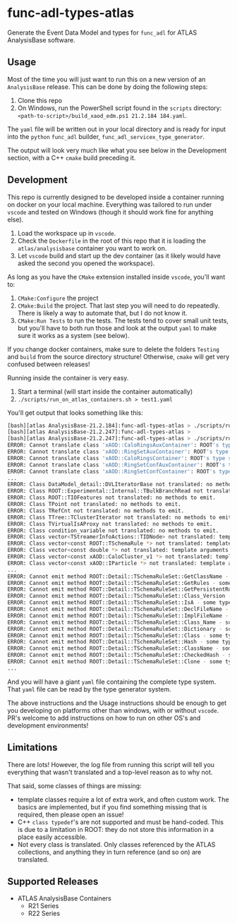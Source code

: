# func-adl-types-atlas

Generate the Event Data Model and types for `func_adl` for ATLAS AnalysisBase software.

## Usage

Most of the time you will just want to run this on a new version of an `AnalysisBase` release. This can be done by doing the following steps:

1. Clone this repo
1. On Windows, run the PowerShell script found in the `scripts` directory: `<path-to-script>/build_xaod_edm.ps1 21.2.184 184.yaml`.

The `yaml` file will be written out in your local directory and is ready for input into the `python` `func_adl` builder, `func_adl_servicex_type_generator`.

The output will look very much like what you see below in the Development section, with a C++ `cmake` build preceding it.

## Development

This repo is currently designed to be developed inside a container running on docker on your local machine. Everything was tailored to run under `vscode` and tested on Windows (though it should work fine for anything else).

1. Load the workspace up in `vscode`.
1. Check the `Dockerfile` in the root of this repo that it is loading the `atlas/analysisbase` container you want to work on.
1. Let `vscode` build and start up the dev container (as it likely would have asked the second you opened the workspace).

As long as you have the `CMake` extension installed inside `vscode`, you'll want to:

1. `CMake:Configure` the project
1. `CMake:Build` the project. That last step you will need to do repeatedly. There is likely a way to automate that, but I do not know it.
1. `CMake:Run Tests` to run the tests. The tests tend to cover small unit tests, but you'll have to both run those and look at the output `yaml` to make sure it works as a system (see below).

If you change docker containers, make sure to delete the folders `Testing` and `build` from the source directory structure! Otherwise, `cmake` will get very confused between releases!

Running inside the container is very easy.

1. Start a terminal (will start inside the container automatically)
1. `./scripts/run_on_atlas_containers.sh > test1.yaml`

You'll get output that looks something like this:

```bash
[bash][atlas AnalysisBase-21.2.184]:func-adl-types-atlas > ./scripts/run_on_atlas_containers.sh > test1.txt 
[bash][atlas AnalysisBase-21.2.247]:func-adl-types-atlas > 
[bash][atlas AnalysisBase-21.2.247]:func-adl-types-atlas > ./scripts/run_on_atlas_containers.sh > test1.yaml
ERROR: Cannot translate class 'xAOD::CaloRingsAuxContainer': ROOT's type system doesn't have it loaded as a class.
ERROR: Cannot translate class 'xAOD::RingSetAuxContainer': ROOT's type system doesn't have it loaded as a class.
ERROR: Cannot translate class 'xAOD::CaloRingsContainer': ROOT's type system doesn't have it loaded as a class.
ERROR: Cannot translate class 'xAOD::RingSetConfAuxContainer': ROOT's type system doesn't have it loaded as a class.
ERROR: Cannot translate class 'xAOD::RingSetConfContainer': ROOT's type system doesn't have it loaded as a class.
...
ERROR: Class DataModel_detail::DVLIteratorBase not translated: no methods to emit.
ERROR: Class ROOT::Experimental::Internal::TBulkBranchRead not translated: no methods to emit.
ERROR: Class ROOT::TIOFeatures not translated: no methods to emit.
ERROR: Class TPoint not translated: no methods to emit.
ERROR: Class TRefCnt not translated: no methods to emit.
ERROR: Class TTree::TClusterIterator not translated: no methods to emit.
ERROR: Class TVirtualIsAProxy not translated: no methods to emit.
ERROR: Class condition_variable not translated: no methods to emit.
ERROR: Class vector<TStreamerInfoActions::TIDNode> not translated: template arguments were bad.
ERROR: Class vector<const ROOT::TSchemaRule *> not translated: template arguments were bad.
ERROR: Class vector<const double *> not translated: template arguments were bad.
ERROR: Class vector<const xAOD::CaloCluster_v1 *> not translated: template arguments were bad.
ERROR: Class vector<const xAOD::IParticle *> not translated: template arguments were bad.
...
ERROR: Cannot emit method ROOT::Detail::TSchemaRuleSet::GetClassName - some types not emitted: TString, 
ERROR: Cannot emit method ROOT::Detail::TSchemaRuleSet::GetRules - some types not emitted: TObjArray, 
ERROR: Cannot emit method ROOT::Detail::TSchemaRuleSet::GetPersistentRules - some types not emitted: TObjArray, 
ERROR: Cannot emit method ROOT::Detail::TSchemaRuleSet::Class_Version - some types not emitted: Version_t, 
ERROR: Cannot emit method ROOT::Detail::TSchemaRuleSet::IsA - some types not emitted: TClass, 
ERROR: Cannot emit method ROOT::Detail::TSchemaRuleSet::DeclFileName - some types not emitted: char, 
ERROR: Cannot emit method ROOT::Detail::TSchemaRuleSet::ImplFileName - some types not emitted: char, 
ERROR: Cannot emit method ROOT::Detail::TSchemaRuleSet::Class_Name - some types not emitted: char, 
ERROR: Cannot emit method ROOT::Detail::TSchemaRuleSet::Dictionary - some types not emitted: TClass, 
ERROR: Cannot emit method ROOT::Detail::TSchemaRuleSet::Class - some types not emitted: TClass, 
ERROR: Cannot emit method ROOT::Detail::TSchemaRuleSet::Hash - some types not emitted: ULong_t, 
ERROR: Cannot emit method ROOT::Detail::TSchemaRuleSet::ClassName - some types not emitted: char, 
ERROR: Cannot emit method ROOT::Detail::TSchemaRuleSet::CheckedHash - some types not emitted: ULong_t, 
ERROR: Cannot emit method ROOT::Detail::TSchemaRuleSet::Clone - some types not emitted: TObject, char, 
...
```

And you will have a giant `yaml` file containing the complete type system. That `yaml` file can be read by the type generator system.

The above instructions and the Usage instructions should be enough to get you developing on platforms other than windows, with or without `vscode`. PR's welcome to add instructions on how to run on other OS's and development environments!

## Limitations

There are lots! However, the log file from running this script will tell you everything that wasn't translated and a top-level reason as to why not.

That said, some classes of things are missing:

* template classes require a lot of extra work, and often custom work. The basics are implemented, but if you find something missing that is required, then please open an issue!
* C++ `class typedef`'s are not supported and must be hand-coded. This is due to a limitation in ROOT: they do not store this information in a place easily accessible.
* Not every class is translated. Only classes referenced by the ATLAS collections, and anything they in turn reference (and so on) are translated.

## Supported Releases

* ATLAS AnalysisBase Containers
  * R21 Series
  * R22 Series
